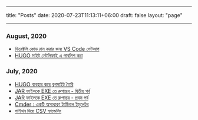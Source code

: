 ---
title: "Posts"
date: 2020-07-23T11:13:11+06:00
draft: false
layout: "page"

--------------
### August, 2020
* [ডিরেক্টলি কোড রান করার জন্য VS Code সেটআপ](/post/ডিরেক্টলি-কোড-রান-করার-জন্য-vs-code-সেটআপ/)
* [HUGO সাইট নেটলিফাই এ পাবলিশ করা](/post/হুগ-সাইট-নেটলিফাই-এ-পাব্লিশিং/)

### July, 2020
* [HUGO ব্যবহার করে ব্লগসাইট তৈরি](/post/hugo-deye-blogsite-toiri/)
* [JAR ফাইলকে EXE তে রুপান্তর - দ্বিতীয় পর্ব](/post/jar-to-exe-2/)
* [JAR ফাইলকে EXE তে রুপান্তর - প্রথম পর্ব](/post/jar-to-exe-1/)
* [Cmder : একটি অসাধারণ টার্মিনাল ইমুলেটর](/post/cmder-the-best-terminal-ever/)
* [পাইথন দিয়ে CSV হ্যান্ডেলিং](/post/csv-handelling-using-python/)